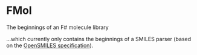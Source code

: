# FMol

The beginnings of an F# molecule library

...which currently only contains the beginnings of a SMILES parser
(based on the [OpenSMILES specification](http://www.opensmiles.org/)).
